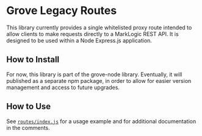 # Grove Legacy Routes

This library currently provides a single whitelisted proxy route intended to allow clients to make requests directly to a MarkLogic REST API. It is designed to be used within a Node Express.js application.

## How to Install

For now, this library is part of the grove-node library. Eventually, it will published as a separate npm package, in order to allow for easier version management and access to future upgrades.

## How to Use

See [`routes/index.js`](routes/index.js) for a usage example and for additional documentation in the comments.
